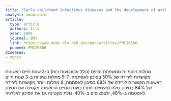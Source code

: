 ```yaml
---
title: "Early childhood infectious diseases and the development of asthma up to school age: a birth cohort study"
analyst: amantonio
article:
  type: article
  authors: Illi
  year: 2001
  journal: BMJ
  link: https://www.ncbi.nlm.nih.gov/pmc/articles/PMC26566
  pubmed: PMC26566
diseases:
- אסתמה
---
```


מחלות זיהומיות ממשפחת הרפס (כולל אבעבועות רוח) ב-3 שנות חיים ראשונות מקושרות לירידה של 50% בסיכון לאסתמה.
5-7 מחלות נגיפיות ב-3 שנות חיים ראשונות מקושרות לירידה של 68% בסיכון לאסתמה, 8 מחלות ויותר מקושרות לירידה של 84% בסיכון.
נזלת (פעמיים ויותר) בשנת החיים הראשונה מקטינה את הסיכון לאסטמה ב-48%, ולצפצופים ב-40%. נזלת מקטינה גם את הסיכון לאלרגיה.
